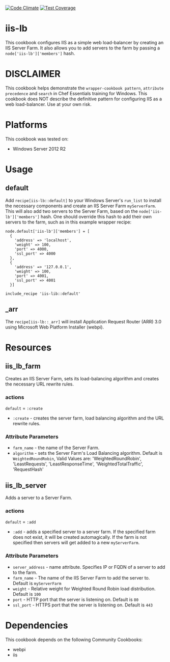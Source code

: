 [![Code Climate](https://codeclimate.com/github/binamov/iis-lb/badges/gpa.svg)](https://codeclimate.com/github/binamov/iis-lb) [![Test Coverage](https://codeclimate.com/github/binamov/iis-lb/badges/coverage.svg)](https://codeclimate.com/github/binamov/iis-lb/coverage)

# iis-lb

This cookbook configures IIS as a simple web load-balancer by creating an IIS Server Farm. It also allows you to add servers to the farm by passing a `node['iis-lb']['members']` hash.

# DISCLAIMER

This cookbook helps demonstrate the `wrapper-cookbook pattern`, `attribute precedence` and `search` in Chef Essentials training for Windows. This cookbook does NOT describe the definitive pattern for configuring IIS as a web load-balancer. Use at your own risk.

# Platforms

This cookbook was tested on:

- Windows Server 2012 R2

# Usage

## default

Add ` recipe[iis-lb::default] ` to your Windows Server's `run_list` to install the necessary components and create an IIS Server Farm `myServerFarm`. This will also add two servers to the Server Farm, based on the `node['iis-lb']['members']` hash. One should override this hash to add their own servers to the farm, such as in this example wrapper recipe:

```
node.default['iis-lb']['members'] = [
  {
    'address' => 'localhost',
    'weight' => 100,
    'port' => 4000,
    'ssl_port' => 4000
  },
  {
    'address' => '127.0.0.1',
    'weight' => 100,
    'port' => 4001,
    'ssl_port' => 4001
  }]

include_recipe 'iis-lib::default'
```

## _arr
The ` recipe[iis-lb::_arr] ` will install Application Request Router (ARR) 3.0 using Microsoft Web Platform Installer (webpi).

# Resources

## iis_lb_farm

Creates an IIS Server Farm, sets its load-balancing algorithm and creates the necessary URL rewrite rules.

### actions
`default` = `:create`

- `:create` - creates the server farm, load balancing algorithm and the URL rewrite rules.

### Attribute Parameters

- `farm_name` - the name of the Server Farm.
- `algorithm` - sets the Server Farm's Load Balancing algorithm. Default is `WeightedRoundRobin`, Valid Values are: 'WeightedRoundRobin', 'LeastRequests', 'LeastResponseTime', 'WeightedTotalTraffic', 'RequestHash'


## iis_lb_server

Adds a server to a Server Farm.

### actions
`default` = `:add`

- `:add` - adds a specified server to a server farm. If the specified farm does not exist, it will be created automagically. If the farm is not specified then servers will get added to a new `myServerFarm`.

### Attribute Parameters

- `server_address` - name attribute. Specifies IP or FQDN of a server to add to the farm.
- `farm_name` - The name of the IIS Server Farm to add the server to. Default is `myServerFarm`
- `weight` - Relative weight for Weighted Round Robin load distribution. Default is `100`
- `port` - HTTP port that the server is listening on. Default is `80`
- `ssl_port` - HTTPS port that the server is listening on. Default is `443`


# Dependencies

This cookbook depends on the following Community Cookbooks:

- webpi
- iis
